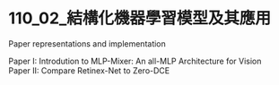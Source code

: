 # 110_02_結構化機器學習模型及其應用
Paper representations and implementation

Paper  I: Introdution to MLP-Mixer: An all-MLP Architecture for Vision <br>
Paper II: Compare Retinex-Net to Zero-DCE 
